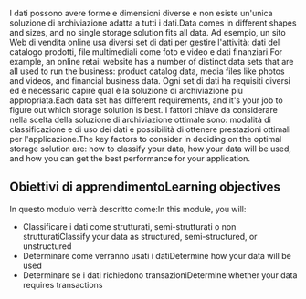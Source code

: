 <span data-ttu-id="73b9b-101">I dati possono avere forme e dimensioni diverse e non esiste un'unica soluzione di archiviazione adatta a tutti i dati.</span><span class="sxs-lookup"><span data-stu-id="73b9b-101">Data comes in different shapes and sizes, and no single storage solution fits all data.</span></span> <span data-ttu-id="73b9b-102">Ad esempio, un sito Web di vendita online usa diversi set di dati per gestire l'attività: dati del catalogo prodotti, file multimediali come foto e video e dati finanziari.</span><span class="sxs-lookup"><span data-stu-id="73b9b-102">For example, an online retail website has a number of distinct data sets that are all used to run the business: product catalog data, media files like photos and videos, and financial business data.</span></span> <span data-ttu-id="73b9b-103">Ogni set di dati ha requisiti diversi ed è necessario capire qual è la soluzione di archiviazione più appropriata.</span><span class="sxs-lookup"><span data-stu-id="73b9b-103">Each data set has different requirements, and it's your job to figure out which storage solution is best.</span></span> <span data-ttu-id="73b9b-104">I fattori chiave da considerare nella scelta della soluzione di archiviazione ottimale sono: modalità di classificazione e di uso dei dati e possibilità di ottenere prestazioni ottimali per l'applicazione.</span><span class="sxs-lookup"><span data-stu-id="73b9b-104">The key factors to consider in deciding on the optimal storage solution are: how to classify your data, how your data will be used, and how you can get the best performance for your application.</span></span>

## <a name="learning-objectives"></a><span data-ttu-id="73b9b-105">Obiettivi di apprendimento</span><span class="sxs-lookup"><span data-stu-id="73b9b-105">Learning objectives</span></span>
<span data-ttu-id="73b9b-106">In questo modulo verrà descritto come:</span><span class="sxs-lookup"><span data-stu-id="73b9b-106">In this module, you will:</span></span>

- <span data-ttu-id="73b9b-107">Classificare i dati come strutturati, semi-strutturati o non strutturati</span><span class="sxs-lookup"><span data-stu-id="73b9b-107">Classify your data as structured, semi-structured, or unstructured</span></span>
- <span data-ttu-id="73b9b-108">Determinare come verranno usati i dati</span><span class="sxs-lookup"><span data-stu-id="73b9b-108">Determine how your data will be used</span></span>
- <span data-ttu-id="73b9b-109">Determinare se i dati richiedono transazioni</span><span class="sxs-lookup"><span data-stu-id="73b9b-109">Determine whether your data requires transactions</span></span> 